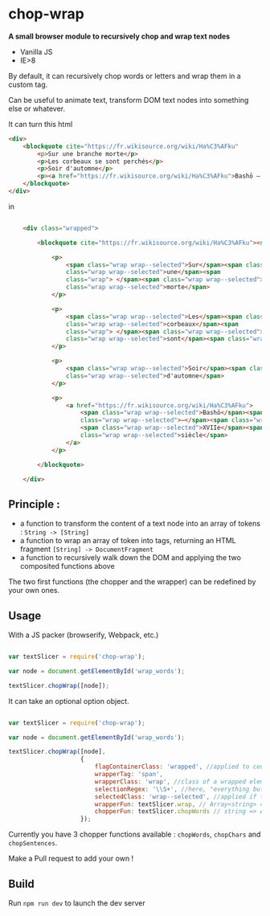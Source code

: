 # chop-wrap

**A small browser module to recursively chop and wrap text nodes**

* Vanilla JS
* IE>8

By default, it can recursively chop words or letters and wrap them in a custom tag.

Can be useful to animate text, transform DOM text nodes into something else or whatever.

It can turn this html

```html
<div>
    <blockquote cite="https://fr.wikisource.org/wiki/Ha%C3%AFku"
        <p>Sur une branche morte</p>
        <p>Les corbeaux se sont perchés</p>
        <p>Soir d'automne</p>
        <p><a href="https://fr.wikisource.org/wiki/Ha%C3%AFku">Bashō – XVIIe siècle</a></p>
    </blockquote>
</div>
```

in

```html

    <div class="wrapped">

        <blockquote cite="https://fr.wikisource.org/wiki/Ha%C3%AFku"><span class="wrap"></span>

            <p>
                <span class="wrap wrap--selected">Sur</span><span class="wrap"> </span><span
                class="wrap wrap--selected">une</span><span
                class="wrap"> </span><span class="wrap wrap--selected">branche</span><span class="wrap"> </span><span
                class="wrap wrap--selected">morte</span>
            </p>

            <p>
                <span class="wrap wrap--selected">Les</span><span class="wrap"> </span><span
                class="wrap wrap--selected">corbeaux</span><span
                class="wrap"> </span><span class="wrap wrap--selected">se</span><span class="wrap"> </span><span
                class="wrap wrap--selected">sont</span><span class="wrap"> </span><span class="wrap wrap--selected">perchés</span>
            </p>

            <p>
                <span class="wrap wrap--selected">Soir</span><span class="wrap"> </span><span
                class="wrap wrap--selected">d'automne</span>
            </p>

            <p>
                <a href="https://fr.wikisource.org/wiki/Ha%C3%AFku">
                    <span class="wrap wrap--selected">Bashō</span><span class="wrap"> </span><span
                    class="wrap wrap--selected">–</span><span class="wrap"> </span>
                    <span class="wrap wrap--selected">XVIIe</span><span class="wrap"> </span><span
                    class="wrap wrap--selected">siècle</span>
                </a>
            </p>

        </blockquote>

    </div>
```

## Principle :

* a function to transform the content of a text node into an array of tokens : `String -> [String]`
* a function to wrap an array of token into tags, returning an HTML fragment `[String] -> DocumentFragment`
* a function to recursively walk down the DOM and applying the two composited functions above

The two first functions (the chopper and the wrapper) can be redefined by your own ones.


## Usage

With a JS packer (browserify, Webpack, etc.)

```javascript

var textSlicer = require('chop-wrap');

var node = document.getElementById('wrap_words');

textSlicer.chopWrap([node]);

```

It can take an optional option object.

```javascript

var textSlicer = require('chop-wrap');

var node = document.getElementById('wrap_words');

textSlicer.chopWrap([node],
                    {
                        flagContainerClass: 'wrapped', //applied to container
                        wrapperTag: 'span',
                        wrapperClass: 'wrap', //class of a wrapped elem
                        selectionRegex: '\\S+', //here, "everything but spaces"
                        selectedClass: 'wrap--selected', //applied if the regex is satisfied
                        wrapperFun: textSlicer.wrap, // Array<string> => DocumentFragment
                        chopperFun: textSlicer.chopWords // string => Array<string>
                    });

```

Currently you have 3 chopper functions available : `chopWords`, `chopChars` and `chopSentences`.

Make a Pull request to add your own !

## Build

Run `npm run dev` to launch the dev server





